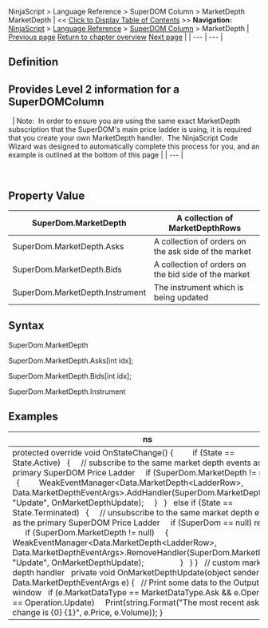 ﻿
NinjaScript \> Language Reference \> SuperDOM Column \> MarketDepth
MarketDepth
| \<\< [Click to Display Table of Contents](superdomcolumn_marketdepth.md) \>\> **Navigation:**     [NinjaScript](ninjascript-1.md) \> [Language Reference](language_reference_wip-1.md) \> [SuperDOM Column](superdom_column-1.md) \> MarketDepth | [Previous page](superdom_column-1.md) [Return to chapter overview](superdom_column-1.md) [Next page](superdomcolumn_onmarketdata-1.md) |
| --- | --- |
## Definition
## Provides Level 2 information for a SuperDOMColumn
 
| Note:  In order to ensure you are using the same exact MarketDepth subscription that the SuperDOM's main price ladder is using, it is required that you create your own MarketDepth handler.  The NinjaScript Code Wizard was designed to automatically complete this process for you, and an example is outlined at the bottom of this page |
| --- |

 
## Property Value
| SuperDom.MarketDepth | A collection of MarketDepthRows |
| --- | --- |
| SuperDom.MarketDepth.Asks | A collection of orders on the ask side of the market |
| SuperDom.MarketDepth.Bids | A collection of orders on the bid side of the market |
| SuperDom.MarketDepth.Instrument | The instrument which is being updated |

## Syntax
SuperDom.MarketDepth  

SuperDom.MarketDepth.Asks\[int idx];  

SuperDom.MarketDepth.Bids\[int idx];  

SuperDom.MarketDepth.Instrument
## 
## Examples
| ns |
| --- |
| protected override void OnStateChange() {          if (State \=\= State.Active)    {      // subscribe to the same market depth events as the primary SuperDOM Price Ladder      if (SuperDom.MarketDepth !\= null)      {          WeakEventManager\<Data.MarketDepth\<LadderRow\>, Data.MarketDepthEventArgs\>.AddHandler(SuperDom.MarketDepth, "Update", OnMarketDepthUpdate);      }    }    else if (State \=\= State.Terminated)    {      // unsubscribe to the same market depth events as the primary SuperDOM Price Ladder      if (SuperDom \=\= null) return;        if (SuperDom.MarketDepth !\= null)      {          WeakEventManager\<Data.MarketDepth\<LadderRow\>, Data.MarketDepthEventArgs\>.RemoveHandler(SuperDom.MarketDepth, "Update", OnMarketDepthUpdate);                  }    } }   // custom market depth handler   private void OnMarketDepthUpdate(object sender, Data.MarketDepthEventArgs e) {    // Print some data to the Output window    if (e.MarketDataType \=\= MarketDataType.Ask \&\& e.Operation \=\= Operation.Update)      Print(string.Format("The most recent ask change is {0} {1}", e.Price, e.Volume)); } |
